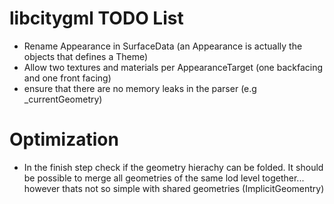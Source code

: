 # libcitygml TODO List

* Rename Appearance in SurfaceData (an Appearance is actually the objects that defines a Theme)
* Allow two textures and materials per AppearanceTarget (one backfacing and one front facing)
* ensure that there are no memory leaks in the parser (e.g _currentGeometry)

# Optimization
* In the finish step check if the geometry hierachy can be folded. It should be possible to merge all geometries of the same lod level together... however thats not so simple with shared geometries (ImplicitGeomentry) 